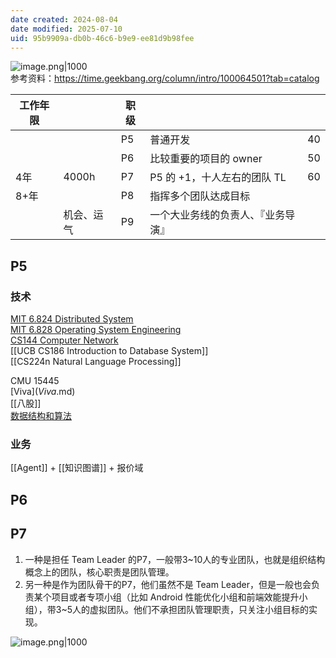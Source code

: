 ```yaml
---
date created: 2024-08-04
date modified: 2025-07-10
uid: 95b9909a-db0b-46c6-b9e9-ee81d9b98fee
---
```


![image.png|1000](https://imagehosting4picgo.oss-cn-beijing.aliyuncs.com/imagehosting/fix-dir%2Fpicgo%2Fpicgo-clipboard-images%2F2024%2F12%2F15%2F02-23-42-3147c79416e6bf106d5e422b52c8d54b-202412150223331-0f70b3.png)  
参考资料：https://time.geekbang.org/column/intro/100064501?tab=catalog

| 工作年限 |       | 职级  |                    |     |
| ---- | ----- | --- | ------------------ | --- |
|      |       | P5  | 普通开发               | 40  |
|      |       | P6  | 比较重要的项目的 owner     | 50  |
| 4年   | 4000h | P7  | P5 的 +1，十人左右的团队 TL | 60  |
| 8+年  |       | P8  | 指挥多个团队达成目标         |     |
|      | 机会、运气 | P9  | 一个大业务线的负责人、『业务导演』|     |

## P5

### 技术

[MIT 6.824 Distributed System](MIT%206.824%20Distributed%20System.md)  
[MIT 6.828 Operating System Engineering](MIT%206.828%20Operating%20System%20Engineering.md)  
[CS144 Computer Network](CS144%20Computer%20Network.md)  
[[UCB CS186 Introduction to Database System]]  
[[CS224n Natural Language Processing]]

CMU 15445  
[Viva$](Viva$.md)  
[[八股]]  
[数据结构和算法](数据结构和算法.md)

### 业务

[[Agent]] + [[知识图谱]] + 报价域

## P6

## P7

1. 一种是担任 Team Leader 的P7，一般带3~10人的专业团队，也就是组织结构概念上的团队，核心职责是团队管理。
2. 另一种是作为团队骨干的P7，他们虽然不是 Team Leader，但是一般也会负责某个项目或者专项小组（比如 Android 性能优化小组和前端效能提升小组），带3~5人的虚拟团队。他们不承担团队管理职责，只关注小组目标的实现。

![image.png|1000](https://imagehosting4picgo.oss-cn-beijing.aliyuncs.com/imagehosting/fix-dir%2Fpicgo%2Fpicgo-clipboard-images%2F2024%2F12%2F15%2F01-34-38-2a04efe3502ea52a367381fc051e8940-202412150134404-b22978.png)

